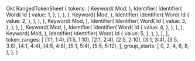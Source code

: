 Ok(
    RangedTokenSheet {
        tokens: [
            Keyword(
                Mod,
            ),
            Identifier(
                Identifier(
                    Word(
                        Id {
                            value: 1,
                        },
                    ),
                ),
            ),
            Keyword(
                Mod,
            ),
            Identifier(
                Identifier(
                    Word(
                        Id {
                            value: 2,
                        },
                    ),
                ),
            ),
            Keyword(
                Mod,
            ),
            Identifier(
                Identifier(
                    Word(
                        Id {
                            value: 3,
                        },
                    ),
                ),
            ),
            Keyword(
                Mod,
            ),
            Identifier(
                Identifier(
                    Word(
                        Id {
                            value: 4,
                        },
                    ),
                ),
            ),
            Keyword(
                Mod,
            ),
            Identifier(
                Identifier(
                    Word(
                        Id {
                            value: 5,
                        },
                    ),
                ),
            ),
        ],
        token_ranges: [
            [1:1, 1:4),
            [1:5, 1:10),
            [2:1, 2:4),
            [2:5, 2:10),
            [3:1, 3:4),
            [3:5, 3:8),
            [4:1, 4:4),
            [4:5, 4:8),
            [5:1, 5:4),
            [5:5, 5:12),
        ],
        group_starts: [
            0,
            2,
            4,
            6,
            8,
        ],
    },
)